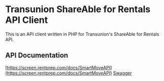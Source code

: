 # Transunion ShareAble for Rentals API Client

This is an API client written in PHP for Transunion's ShareAble for Rentals API.

## API Documentation

[https://screen.rentprep.com/docs/SmartMoveAPI](https://screen.rentprep.com/docs/SmartMoveAPI)
[Swagger](https://rentals-api-ext.shareable.com/v1/swagger/index.html)
